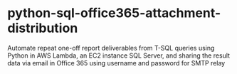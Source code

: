 # python-sql-office365-attachment-distribution
Automate repeat one-off report deliverables from T-SQL queries using Python in AWS Lambda, an EC2 instance SQL Server, and sharing the result data via email in Office 365 using username and password for SMTP relay
